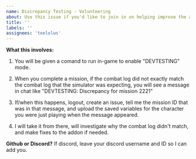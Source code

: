 ```yaml
---
name: Discrepancy Testing - Volunteering
about: Use this issue if you'd like to join in on helping improve the accuracy of the simulation engine
title: ''
labels: ''
assignees: 'teelolws'
---
```


**What this involves:**

1. You will be given a comand to run in-game to enable "DEVTESTING" mode.

2. When you complete a mission, if the combat log did not exactly match the combat log that the simulator was expecting, you will see a message in chat like "DEVTESTING: Discrepancy for mission 2221"

3. If/when this happens, logout, create an issue, tell me the mission ID that was in that message, and upload the saved variables for the character you were just playing when the message appeared.

4. I will take it from there, will investigate why the combat log didn't match, and make fixes to the addon if needed.

**Github or Discord?**
If discord, leave your discord username and ID so I can add you.

